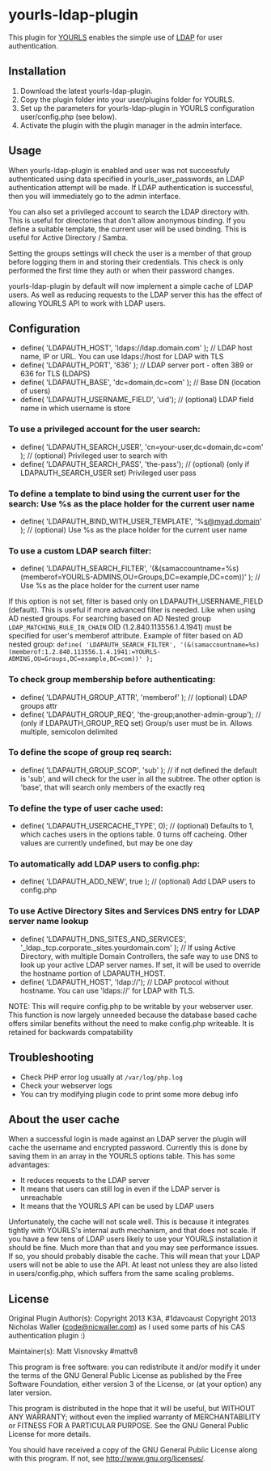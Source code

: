 yourls-ldap-plugin
==================

This plugin for [YOURLS](https://github.com/YOURLS/YOURLS) enables the simple use of [LDAP](http://en.wikipedia.org/wiki/Lightweight_Directory_Access_Protocol) for user authentication. 

Installation
------------
1. Download the latest yourls-ldap-plugin.
1. Copy the plugin folder into your user/plugins folder for YOURLS.
1. Set up the parameters for yourls-ldap-plugin in YOURLS configuration user/config.php (see below).
1. Activate the plugin with the plugin manager in the admin interface.

Usage
-----
When yourls-ldap-plugin is enabled and user was not successfuly authenticated using data specified in yourls_user_passwords, an LDAP authentication attempt will be made. If LDAP authentication is successful, then you will immediately go to the admin interface.

You can also set a privileged account to search the LDAP directory with. This is useful for directories that don't allow anonymous binding. If you define a suitable template, the current user will be used binding. This is useful for Active Directory / Samba. 

Setting the groups settings will check the user is a member of that group before logging them in and storing their credentials. This check is only performed the first time they auth or when their password changes.

yourls-ldap-plugin by default will now implement a simple cache of LDAP users. As well as reducing requests to the LDAP server this has the effect of allowing YOURLS API to work with LDAP users.

Configuration
-------------

  * define( 'LDAPAUTH_HOST', 'ldaps://ldap.domain.com' ); // LDAP host name, IP or URL. You can use ldaps://host for LDAP with TLS
  * define( 'LDAPAUTH_PORT', '636' ); // LDAP server port - often 389 or 636 for TLS (LDAPS)
  * define( 'LDAPAUTH_BASE', 'dc=domain,dc=com' ); // Base DN (location of users)
  * define( 'LDAPAUTH_USERNAME_FIELD', 'uid'); // (optional) LDAP field name in which username is store

### To use a privileged account for the user search:
  * define( 'LDAPAUTH_SEARCH_USER', 'cn=your-user,dc=domain,dc=com' ); // (optional) Privileged user to search with
  * define( 'LDAPAUTH_SEARCH_PASS', 'the-pass'); // (optional) (only if LDAPAUTH_SEARCH_USER set) Privileged user pass

### To define a template to bind using the current user for the search: Use %s as the place holder for the current user name
  * define( 'LDAPAUTH_BIND_WITH_USER_TEMPLATE', '%s@myad.domain' ); // (optional) Use %s as the place holder for the current user name

### To use a custom LDAP search filter:
  * define( 'LDAPAUTH_SEARCH_FILTER', '(&(samaccountname=%s)(memberof=YOURLS-ADMINS,OU=Groups,DC=example,DC=com))' ); // Use %s as the place holder for the current user name

If this option is not set, filter is based only on LDAPAUTH_USERNAME_FIELD (default).
This is useful if more advanced filter is needed. Like when using AD nested groups.
For searching based on AD Nested group `LDAP_MATCHING_RULE_IN_CHAIN` OID (1.2.840.113556.1.4.1941) must be specified for user's memberof attribute.
Example of filter based on AD nested group:
`define( 'LDAPAUTH_SEARCH_FILTER', '(&(samaccountname=%s)(memberof:1.2.840.113556.1.4.1941:=YOURLS-ADMINS,OU=Groups,DC=example,DC=com))' );`

### To check group membership before authenticating:
  * define( 'LDAPAUTH_GROUP_ATTR', 'memberof' ); // (optional) LDAP groups attr
  * define( 'LDAPAUTH_GROUP_REQ', 'the-group;another-admin-group'); // (only if LDAPAUTH_GROUP_REQ set) Group/s user must be in. Allows multiple, semicolon delimited

### To define the scope of group req search:
  * define( 'LDAPAUTH_GROUP_SCOP', 'sub' ); // if not defined the default is 'sub', and will check for the user in all the subtree. The other option is 'base', that will search only members of the exactly req

### To define the type of user cache used:
  * define( 'LDAPAUTH_USERCACHE_TYPE', 0); // (optional) Defaults to 1, which caches users in the options table. 0 turns off cacheing. Other values are currently undefined, but may be one day

### To automatically add LDAP users to config.php:
  * define( 'LDAPAUTH_ADD_NEW', true ); // (optional) Add LDAP users to config.php
  
### To use Active Directory Sites and Services DNS entry for LDAP server name lookup
  * define( 'LDAPAUTH_DNS_SITES_AND_SERVICES', '_ldap._tcp.corporate._sites.yourdomain.com' ); // If using Active Directory, with multiple Domain Controllers, the safe way to use DNS to look up your active LDAP server names.  If set, it will be used to override the hostname portion of LDAPAUTH_HOST.
  * define( 'LDAPAUTH_HOST', 'ldap://'); // LDAP protocol without hostname. You can use 'ldaps://' for LDAP with TLS.

NOTE: This will require config.php to be writable by your webserver user. This function is now largely unneeded because the database based cache offers similar benefits without the need to make config.php writeable. It is retained for backwards compatability
 
Troubleshooting
---------------
  * Check PHP error log usually at `/var/log/php.log`
  * Check your webserver logs
  * You can try modifying plugin code to print some more debug info

About the user cache
--------------------
When a successful login is made against an LDAP server the plugin will cache the username and encrypted password. Currently this is done by saving them in an array in the YOURLS options table. This has some advantages:

  * It reduces requests to the LDAP server
  * It means that users can still log in even if the LDAP server is unreachable
  * It means that the YOURLS API can be used by LDAP users

Unfortunately, the cache will not scale well. This is because it integrates tightly with YOURLS's internal auth mechanism, and that does not scale. If you have a few tens of LDAP users likely to use your YOURLS installation it should be fine. Much more than that and you may see performance issues. If so, you should probably disable the cache. This will mean
that your LDAP users will not be able to use the API. At least not unless they are also listed in users/config.php, which suffers from the same scaling problems. 

License
-------
Original Plugin Author(s):
Copyright 2013 K3A, #1davoaust
Copyright 2013 Nicholas Waller (code@nicwaller.com) as I used some parts of his CAS authentication plugin :)

Maintainer(s):
Matt Visnovsky #mattv8

This program is free software: you can redistribute it and/or modify
it under the terms of the GNU General Public License as published by
the Free Software Foundation, either version 3 of the License, or
(at your option) any later version.

This program is distributed in the hope that it will be useful,
but WITHOUT ANY WARRANTY; without even the implied warranty of
MERCHANTABILITY or FITNESS FOR A PARTICULAR PURPOSE.  See the
GNU General Public License for more details.

You should have received a copy of the GNU General Public License
along with this program.  If not, see <http://www.gnu.org/licenses/>.
